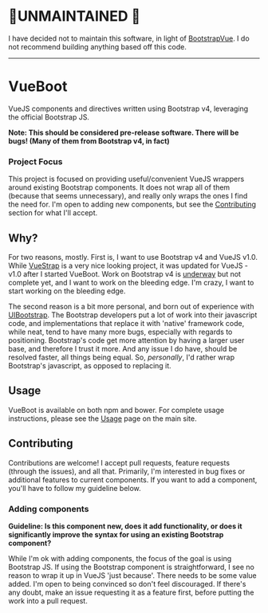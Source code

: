 # 🚨UNMAINTAINED 🚨

I have decided not to maintain this software, in light of [BootstrapVue](https://bootstrap-vue.js.org/). I do not recommend building anything based off this code.

-----

# VueBoot

VueJS components and directives written using Bootstrap v4, leveraging the official Bootstrap JS.

**Note: This should be considered pre-release software. There will be bugs! (Many of them from Bootstrap v4, in fact)**

### Project Focus

This project is focused on providing useful/convenient VueJS wrappers around existing Bootstrap components. It does not
wrap all of them (because that seems unnecessary), and really only wraps the ones I find the need for. I'm open to
adding new components, but see the [Contributing](#contributing) section for what I'll accept.

## Why?

For two reasons, mostly. First is, I want to use Bootstrap v4 and VueJS v1.0. While [VueStrap](http://yuche.github.io/vue-strap) is a very nice looking project, it was updated for VueJS 
 -v1.0 after I started VueBoot. Work on Bootstrap v4 is [underway](https://github.com/yuche/vue-strap/issues/41) but not complete yet, and I want to work on the bleeding edge. I'm crazy, I want to start working on the bleeding edge.

The second reason is a bit more personal, and born out of experience with [UIBootstrap](https://angular-ui.github.io/bootstrap).
The Bootstrap developers put a lot of work into their javascript code, and implementations that replace it with 'native'
framework code, while neat, tend to have many more bugs, especially with regards to positioning. Bootstrap's code get 
more attention by having a larger user base, and therefore I trust it more. And any issue I do have, should be resolved
faster, all things being equal. So, _personally_, I'd rather wrap Bootstrap's javascript, as opposed to replacing it.

## Usage

VueBoot is available on both npm and bower. For complete usage instructions, please see the [Usage](http://morgul.github.io/vueboot#usage)
page on the main site.

## Contributing

Contributions are welcome! I accept pull requests, feature requests (through the issues), and all that. Primarily, I'm
interested in bug fixes or additional features to current components. If you want to add a component, you'll have to 
follow my guideline below.

### Adding components

**Guideline: Is this component new, does it add functionality, or does it significantly improve the syntax for using 
an existing Bootstrap component?**

While I'm ok with adding components, the focus of the goal is using Bootstrap JS. If using the Bootstrap component is
straightforward, I see no reason to wrap it up in VueJS 'just because'. There needs to be some value added. I'm open to
being convinced so don't feel discouraged. If there's any doubt, make an issue requesting it as a feature first, before
putting the work into a pull request.
